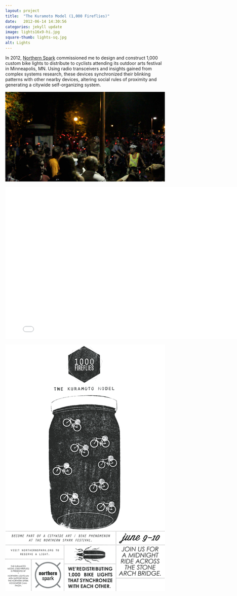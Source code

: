```yaml
---
layout: project
title:  "The Kuramoto Model (1,000 Fireflies)"
date:   2012-06-14 14:30:56
categories: jekyll update
image: lights16x9-hi.jpg
square-thumb: lights-sq.jpg
alt: Lights
---
```


In 2012, [Northern Spark](http://northernspark.org) commissioned me to design and construct 1,000 custom bike lights to distribute to cyclists attending its outdoor arts festival in Minneapolis, MN. Using radio transceivers and insights gained from complex systems research, these devices synchronized their blinking patterns with other nearby devices, altering social rules of proximity and generating a citywide self-organizing system.

![Cyclists in Minneapolis](/img/large/ride.jpg)

<div class="embed-responsive embed-responsive-16by9">
<iframe width="800" height="480" src="//www.youtube.com/embed/2Qp9-YPwGMU" frameborder="0" allowfullscreen></iframe>
</div>

![Bike ride poster](/img/large/poster.png)
